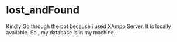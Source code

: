 # lost_andFound

Kindly Go through the ppt because i used XAmpp Server. It is locally available. So , my database is in my machine.

